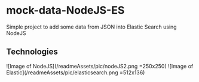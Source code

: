 # mock-data-NodeJS-ES
Simple project to add some data from JSON into Elastic Search using NodeJS


## Technologies
![Image of NodeJS](/readmeAssets/pic/nodeJS2.png =250x250)
![Image of Elastic](/readmeAssets/pic/elasticsearch.png =512x136)
